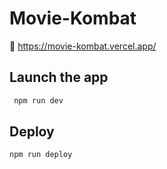 # Movie-Kombat
🔗 https://movie-kombat.vercel.app/

## Launch the app

```sh
 npm run dev
```

## Deploy

```sh
npm run deploy
```
